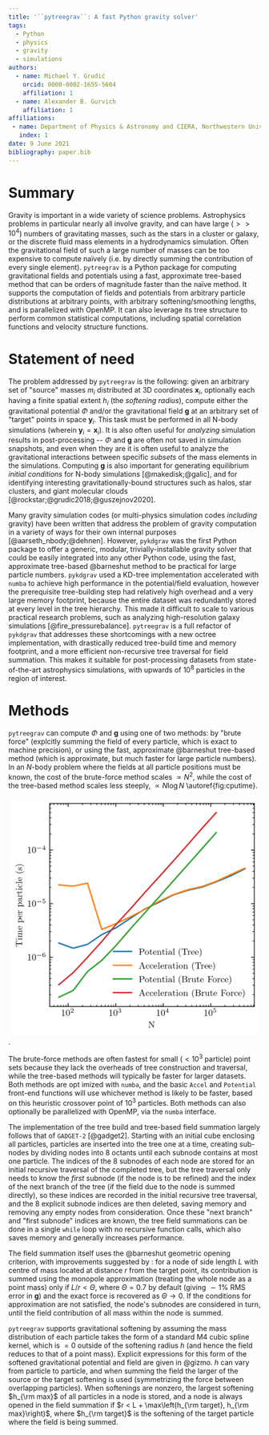 ```yaml
---
title: '``pytreegrav``: A fast Python gravity solver'
tags:
  - Python
  - physics
  - gravity
  - simulations
authors:
  - name: Michael Y. Grudić
    orcid: 0000-0002-1655-5604
    affiliation: 1
  - name: Alexander B. Gurvich
    affiliation: 1
affiliations:
 - name: Department of Physics & Astronomy and CIERA, Northwestern University, 1800 Sherman Ave, Evanston, IL 60201, USA
   index: 1
date: 9 June 2021
bibliography: paper.bib
---
```


# Summary

Gravity is important in a wide variety of science problems. Astrophysics problems in particular nearly all involve gravity, and can have large ($>>10^4$) numbers of gravitating masses, such as the stars in a cluster or galaxy, or the discrete fluid mass elements in a hydrodynamics simulation. Often the gravitational field of such a large number of masses can be too expensive to compute naïvely (i.e. by directly summing the contribution of every single element).
``pytreegrav`` is a Python package for computing gravitational fields and potentials using a fast, approximate tree-based method that can be orders of magnitude faster than the naïve method. It supports the computation of fields and potentials from arbitrary particle distributions at arbitrary points, with arbitrary softening/smoothing lengths, and is parallelized with OpenMP. It can also leverage its tree structure to perform common statistical computations, including spatial correlation functions and velocity structure functions.

# Statement of need

The problem addressed by ``pytreegrav`` is the following: given an arbitrary set of "source" masses $m_i$ distributed at 3D coordinates $\mathbf{x}_i$, optionally each having a finite spatial extent $h_i$ (the _softening radius_), compute either the gravitational potential $\Phi$ and/or the gravitational field $\mathbf{g}$ at an arbitrary set of "target" points in space $\mathbf{y}_i$. This task must be performed in all N-body simulations (wherein $\mathbf{y}_i=\mathbf{x}_i$). It is also often useful for _analyzing_ simulation results in post-processing -- $\Phi$ and $\mathbf{g}$ are often not saved in simulation snapshots, and even when they are it is often useful to analyze the gravitational interactions between specific _subsets_ of the mass elements in the simulations. Computing $\mathbf{g}$ is also important for generating equilibrium _initial conditions_ for N-body simulations [@makedisk;@galic], and for identifying interesting gravitationally-bound structures such as halos, star clusters, and giant molecular clouds [@rockstar;@grudic2018;@guszejnov2020].

Many gravity simulation codes (or multi-physics simulation codes _including_ gravity) have been written that address the problem of gravity computation in a variety of ways for their own internal purposes [@aarseth_nbody;@dehnen]. However, ``pykdgrav`` was the first Python package to offer a generic, modular, trivially-installable gravity solver that could be easily integrated into any other Python code, using the fast, approximate tree-based @barneshut method to be practical for large particle numbers. ``pykdgrav`` used a KD-tree implementation accelerated with ``numba`` to achieve high performance in the potential/field evaluation, however the prerequisite tree-building step had relatively high overhead and a very large memory footprint, because the entire dataset was redundantly stored at every level in the tree hierarchy. This made it difficult to scale to various practical research problems, such as analyzing high-resolution galaxy simulations [@fire_pressurebalance]. ``pytreegrav`` is a full refactor of ``pykdgrav`` that addresses these shortcomings with a new octree implementation, with drastically reduced tree-build time and memory footprint, and a more efficient non-recursive tree traversal for field summation. This makes it suitable for post-processing datasets from state-of-the-art astrophysics simulations, with upwards of $10^8$ particles in the region of interest. 

# Methods

``pytreegrav`` can compute $\Phi$ and $\mathbf{g}$ using one of two methods: by "brute force" (explcitly summing the field of every particle, which is exact to machine precision), or using the fast, approximate @barneshut tree-based method (which is approximate, but much faster for large particle numbers). In an $N$-body problem where the fields at all particle positions must be known, the cost of the brute-force method scales $\propto N^2$, while the cost of the tree-based method scales less steeply, $\propto N \log N$ \autoref{fig:cputime}.

![Wall-clock time per particle running ``pytreegrav`` on a sample of $N$ particles from a @plummer distribution for various $N$, on a single core of an Intel i9 9900K workstation.\label{fig:cputime}](CPU_Time.png).

The brute-force methods are often fastest for small ($<10^3$ particle) point sets because they lack the overheads of tree construction and traversal, while the tree-based methods will typically be faster for larger datasets. Both methods are opt imized with ``numba``, and the basic ``Accel`` and ``Potential`` front-end functions will use whichever method is likely to be faster, based on this heuristic crossover point of $10^3$ particles. Both methods can also optionally be parallelized with OpenMP, via the ``numba`` interface.

The implementation of the tree build and tree-based field summation largely follows that of ``GADGET-2`` [@gadget2]. Starting with an initial cube enclosing all particles, particles are inserted into the tree one at a time, creating sub-nodes by dividing nodes into 8 octants until each subnode contains at most one particle. The indices of the 8 subnodes of each node are stored for an initial recursive traversal of the completed tree, but the tree traversal only needs to know the _first_ subnode (if the node is to be refined) and the index of the next branch of the tree (if the field due to the node is summed directly), so these indices are recorded in the initial recursive tree traversal, and the 8 explicit subnode indices are then deleted, saving memory and removing any empty nodes from consideration. Once these "next branch" and "first subnode" indices are known, the tree field summations can be done in a single ``while`` loop with no recursive function calls, which also saves memory and generally increases performance.

The field summation itself uses the @barneshut geometric opening criterion, with improvements suggested by : for a node of side length $L$ with centre of mass located at distance $r$ from the target point, its contribution is summed using the monopole approximation (treating the whole node as a point mass) only if $L/r < \Theta$, where $\Theta=0.7$ by default (giving $\sim 1\%$ RMS error in $\mathbf{g}$) and the exact force is recovered as $\Theta \rightarrow 0$. If the conditions for approximation are not satisfied, the node's subnodes are considered in turn, until the field contribution of all mass within the node is summed.

``pytreegrav`` supports gravitational softening by assuming the mass distribution of each particle takes the form of a standard M4 cubic spline kernel, which is $=0$ outside of the softening radius $h$ (and hence the field reduces to that of a point mass). Explicit expressions for this form of the softened gravitational potential and field are given in @gizmo. $h$ can vary from particle to particle, and when summing the field the larger of the source or the target softening is used (symmetrizing the force between overlapping particles). When softenings are nonzero, the largest softening $h_{\rm max}$ of all particles in a node is stored, and a node is always opened in the field summation if $r < L + \max\left(h_{\rm target}, h_{\rm max}\right)$, where $h_{\rm target}$ is the softening of the target particle where the field is being summed.